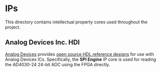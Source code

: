 # IPs

This directory contains intellectual property cores used throughout the project.

## Analog Devices Inc. HDI

[Analog Devices](https://analog.com/) provides [open source HDL reference designs](https://github.com/analogdevicesinc/hdl)
for use with Analog Devices ICs. Specifically, the **SPI Engine** IP core is used for
reading the AD4030-24 24-bit ADC using the FPGA directly.

